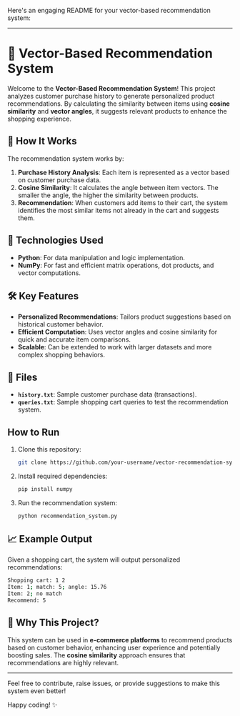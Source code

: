 Here's an engaging README for your vector-based recommendation system:

---

# 🛒 Vector-Based Recommendation System

Welcome to the **Vector-Based Recommendation System**! This project analyzes customer purchase history to generate personalized product recommendations. By calculating the similarity between items using **cosine similarity** and **vector angles**, it suggests relevant products to enhance the shopping experience.

## 🚀 How It Works

The recommendation system works by:
1. **Purchase History Analysis**: Each item is represented as a vector based on customer purchase data.
2. **Cosine Similarity**: It calculates the angle between item vectors. The smaller the angle, the higher the similarity between products.
3. **Recommendation**: When customers add items to their cart, the system identifies the most similar items not already in the cart and suggests them.

## 🔧 Technologies Used
- **Python**: For data manipulation and logic implementation.
- **NumPy**: For fast and efficient matrix operations, dot products, and vector computations.

## 🛠️ Key Features
- **Personalized Recommendations**: Tailors product suggestions based on historical customer behavior.
- **Efficient Computation**: Uses vector angles and cosine similarity for quick and accurate item comparisons.
- **Scalable**: Can be extended to work with larger datasets and more complex shopping behaviors.

## 📂 Files
- **`history.txt`**: Sample customer purchase data (transactions).
- **`queries.txt`**: Sample shopping cart queries to test the recommendation system.

## How to Run
1. Clone this repository:
    ```bash
    git clone https://github.com/your-username/vector-recommendation-system.git
    ```
2. Install required dependencies:
    ```bash
    pip install numpy
    ```
3. Run the recommendation system:
    ```bash
    python recommendation_system.py
    ```

## 📈 Example Output
Given a shopping cart, the system will output personalized recommendations:
```bash
Shopping cart: 1 2
Item: 1; match: 5; angle: 15.76
Item: 2; no match
Recommend: 5
```

## 🌟 Why This Project?
This system can be used in **e-commerce platforms** to recommend products based on customer behavior, enhancing user experience and potentially boosting sales. The **cosine similarity** approach ensures that recommendations are highly relevant.

---

Feel free to contribute, raise issues, or provide suggestions to make this system even better!

Happy coding! ✨

